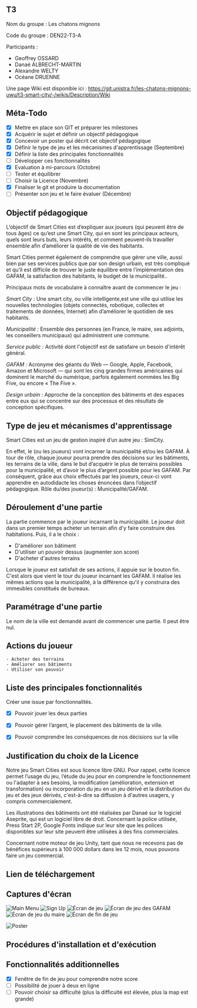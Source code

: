## T3

Nom du groupe : Les chatons mignons

Code du groupe : DEN22-T3-A


Participants :

- Geoffrey OSSARD
- Danaé ALBRECHT-MARTIN
- Alexandre WELTY
- Océane DRUENNE

Une page Wiki est disponible ici : https://git.unistra.fr/les-chatons-mignons-uwu/t3-smart-city/-/wikis/Description/Wiki

## Méta-Todo

- [X] Mettre en place son GIT et préparer les milestones
- [X] Acquérir le sujet et définir un objectif pédagogique
- [X] Concevoir un poster qui décrit cet objectif pédagogique 
- [X] Définir le type de jeu et les mécanismes d'apprentissage (Septembre)
- [X] Définir la liste des principales fonctionnalités 
- [ ] Développer ces fonctionnalités 
- [X] Evaluation à mi-parcours (Octobre)
- [ ] Tester et équilibrer 
- [ ] Choisir la Licence (Novembre)
- [X] Finaliser le git et produire la documentation
- [ ] Présenter son jeu et le faire évaluer (Décembre)

## Objectif pédagogique

L’objectif de Smart Cities est d’expliquer aux joueurs (qui peuvent être de tous âges) ce qu’est une Smart City, qui en sont les principaux acteurs, quels sont leurs buts, leurs intérêts, et comment peuvent-ils travailler ensemble afin d’améliorer la qualité de vie des habitants.

Smart Cities permet également de comprendre que gérer une ville, aussi bien par ses services publics que par son design urbain, est très compliqué et qu’il est difficile de trouver le juste équilibre entre l’implémentation des GAFAM, la satisfaction des habitants, le budget de la municipalité..

Principaux mots de vocabulaire à connaître avant de commencer le jeu : 

_Smart City :_ Une smart city, ou ville intelligente,est une ville qui utilise les nouvelles technologies (objets connectés, robotique, collectes et traitements de données, Internet) afin d’améliorer le quotidien de ses habitants.

_Municipalité :_ Ensemble des personnes (en France, le maire, ses adjoints, les conseillers municipaux) qui administrent une commune.

_Service public :_ Activité dont l'objectif est de satisfaire un besoin d'intérêt général.

_GAFAM :_ Acronyme des géants du Web — Google, Apple, Facebook, Amazon et Microsoft — qui sont les cinq grandes firmes américaines qui dominent le marché du numérique, parfois également nommées les Big Five, ou encore « The Five ».

_Design urbain :_ Approche de la conception des bâtiments et des espaces entre eux qui se concentre sur des processus et des résultats de conception spécifiques.


## Type de jeu et mécanismes d'apprentissage

Smart Cities est un jeu de gestion inspiré d’un autre jeu : SimCity. 

En effet, le (ou les joueurs) vont incarner la municipalité et/ou les GAFAM. À tour de rôle, chaque joueur pourra prendre des décisions sur les bâtiments, les terrains de la ville, dans le but d’acquérir le plus de terrains possibles pour la municipalité, et d’avoir le plus d’argent possible pour les GAFAM. 
Par conséquent, grâce aux choix effectués par les joueurs, ceux-ci vont apprendre en autodidacte les choses énoncées dans l’objectif pédagogique.
Rôle du/des joueur(s) : Municipalité/GAFAM.


## Déroulement d'une partie 
La partie commence par le joueur incarnant la municipalité. Le joueur doit dans un premier temps acheter un terrain afin d'y faire construire des habitations. Puis, il a le choix : 
- D'améliorer son bâtiment 
- D'utiliser un pouvoir dessus (augmenter son score)
- D'acheter d'autres terrains 

Lorsque le joueur est satisfait de ses actions, il appuie sur le bouton fin. C'est alors que vient le tour du joueur incarnant les GAFAM. Il réalise les mêmes actions que la municipalité, à la différence qu'il y construira des immeubles constitués de bureaux.

## Paramétrage d'une partie 
Le nom de la ville est demandé avant de commencer une partie. Il peut être nul.

## Actions du joueur 
    - Acheter des terrains 
    - Améliorer ses bâtiments 
    - Utiliser son pouvoir 


## Liste des principales fonctionnalités

Créer une issue par fonctionnalités.

- [X] Pouvoir jouer les deux parties 
- [X] Pouvoir gérer l’argent, le placement des  bâtiments de la ville.
- [X] Pouvoir comprendre les conséquences de nos décisions sur la ville



## Justification du choix de la Licence
Notre jeu Smart Cities est sous licence libre GNU. Pour rappel, cette licence permet l’usage du jeu, l’étude du jeu pour en comprendre le fonctionnement ou l'adapter à ses besoins, la modification (amélioration, extension et transformation) ou incorporation du jeu en un jeu dérivé et la distribution du jeu et des jeux dérivés, c'est-à-dire sa diffusion à d'autres usagers, y compris commercialement. 

Les illustrations des bâtiments ont été réalisées par Danaé sur le logiciel Aseprite, qui est un logiciel libre de droit. 
Concernant la police utilisée, Press Start 2P, Google Fonts indique sur leur site que les polices disponibles sur leur site peuvent être utilisées à des fins commerciales.

Concernant notre moteur de jeu Unity, tant que nous ne recevons pas de bénéfices supérieurs à 100 000 dollars dans les 12 mois, nous pouvons faire un jeu commercial.



## Lien de téléchargement

## Captures d'écran
![Main Menu](https://i.postimg.cc/rFbPFcyJ/main-menu.png "Menu Principal")
![Sign Up]( https://i.ibb.co/tYfz7VS/menu.png "Menu d'inscription")
![Écran de jeu](https://i.ibb.co/HC9QHW2/game.png "Écran de jeu")
![Écran de jeu des GAFAM](https://i.ibb.co/pyFyVMs/game-gafam.png "Écran de jeu des GAFAM")
![Écran de jeu du maire](https://i.ibb.co/m9WrDPC/game-mayor.png "Écran de jeu du maire")
![Écran de fin de jeu](https://i.ibb.co/fV3x453/findejeu.png "Fin de jeu")

![Poster](https://i.ibb.co/VwmFJDX/Poster.png "Poster")

## Procédures d'installation et d'exécution



## Fonctionnalités additionnelles 

- [X] Fenêtre de fin de jeu pour comprendre notre score 
- [ ] Possibilité de jouer à deux en ligne 
- [ ] Pouvoir choisir sa difficulté (plus la difficulté est élevée, plus la map est grande)
